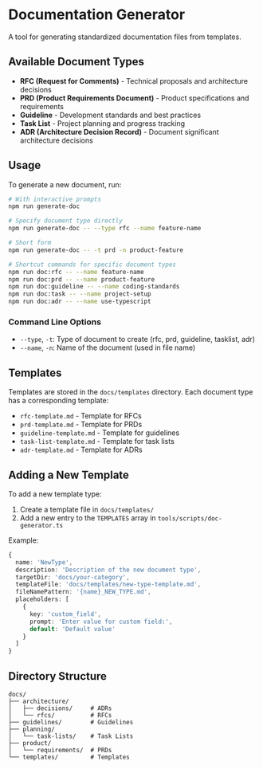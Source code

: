 # Documentation Generator

A tool for generating standardized documentation files from templates.

## Available Document Types

- **RFC (Request for Comments)** - Technical proposals and architecture decisions
- **PRD (Product Requirements Document)** - Product specifications and requirements
- **Guideline** - Development standards and best practices
- **Task List** - Project planning and progress tracking
- **ADR (Architecture Decision Record)** - Document significant architecture decisions

## Usage

To generate a new document, run:

```bash
# With interactive prompts
npm run generate-doc

# Specify document type directly
npm run generate-doc -- --type rfc --name feature-name

# Short form
npm run generate-doc -- -t prd -n product-feature

# Shortcut commands for specific document types
npm run doc:rfc -- --name feature-name
npm run doc:prd -- --name product-feature
npm run doc:guideline -- --name coding-standards
npm run doc:task -- --name project-setup
npm run doc:adr -- --name use-typescript
```

### Command Line Options

- `--type`, `-t`: Type of document to create (rfc, prd, guideline, tasklist, adr)
- `--name`, `-n`: Name of the document (used in file name)

## Templates

Templates are stored in the `docs/templates` directory. Each document type has a corresponding template:

- `rfc-template.md` - Template for RFCs
- `prd-template.md` - Template for PRDs
- `guideline-template.md` - Template for guidelines
- `task-list-template.md` - Template for task lists
- `adr-template.md` - Template for ADRs

## Adding a New Template

To add a new template type:

1. Create a template file in `docs/templates/`
2. Add a new entry to the `TEMPLATES` array in `tools/scripts/doc-generator.ts`

Example:

```typescript
{
  name: 'NewType',
  description: 'Description of the new document type',
  targetDir: 'docs/your-category',
  templateFile: 'docs/templates/new-type-template.md',
  fileNamePattern: '{name}_NEW_TYPE.md',
  placeholders: [
    {
      key: 'custom_field',
      prompt: 'Enter value for custom field:',
      default: 'Default value'
    }
  ]
}
```

## Directory Structure

```
docs/
├── architecture/
│   ├── decisions/     # ADRs
│   └── rfcs/          # RFCs
├── guidelines/        # Guidelines
├── planning/
│   └── task-lists/    # Task Lists
├── product/
│   └── requirements/  # PRDs
└── templates/         # Templates
```